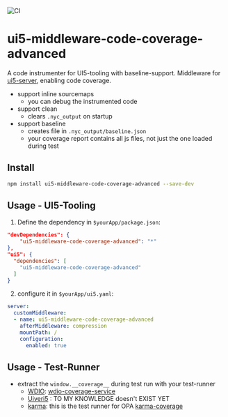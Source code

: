 ![CI](https://github.com/bkrrrr/ui5-middleware-code-coverage-advanced/actions/workflows/CI.yml/badge.svg)
# ui5-middleware-code-coverage-advanced
A code instrumenter for UI5-tooling with baseline-support.
Middleware for [ui5-server](https://github.com/SAP/ui5-server), enabling code coverage.

- support inline sourcemaps
    - you can debug the instrumented code
- support clean 
    - clears ```.nyc_output``` on startup
- support baseline
   - creates file in ```.nyc_output/baseline.json```
   - your coverage report contains all js files, not just the one loaded during test


## Install

```bash
npm install ui5-middleware-code-coverage-advanced --save-dev
```

## Usage - UI5-Tooling

1. Define the dependency in `$yourApp/package.json`:

```json
"devDependencies": {
    "ui5-middleware-code-coverage-advanced": "*"
},
"ui5": {
  "dependencies": [
    "ui5-middleware-code-coverage-advanced"
  ]
}
```

2. configure it in `$yourApp/ui5.yaml`:

```yaml
server:
  customMiddleware:
  - name: ui5-middleware-code-coverage-advanced
    afterMiddleware: compression
    mountPath: /
    configuration:
      enabled: true
```
## Usage - Test-Runner
- extract the `window.__coverage__` during test run with your test-runner
  - [WDIO](https://webdriver.io/): [wdio-coverage-service](https://www.npmjs.com/package/wdio-coverage-service)
  - [Uiveri5](https://github.com/SAP/ui5-uiveri5) : TO MY KNOWLEDGE doesn't EXIST YET
  - [karma](https://github.com/karma-runner/karma): this is the test runner for OPA [karma-coverage](https://github.com/karma-runner/karma-coverage/blob/master/docs/configuration.md)